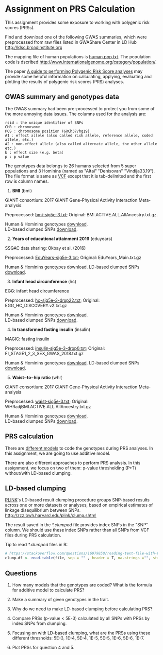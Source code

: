 # Assignment on PRS Calculation

This assignment provides some exposure to working with polygenic risk scores (PRSs).

Find and download one of the following GWAS summaries, which were preprocessed from raw files listed in GWAShare Center in LD Hub http://ldsc.broadinstitute.org

The mapping file of human populations is [human.pop.txt](human.pop.txt). The population code is dscribed http://www.internationalgenome.org/category/population/. 

The paper [A guide to performing Polygenic Risk Score analyses](https://www.biorxiv.org/content/early/2018/09/14/416545) may provide some helpful information on calculating, applying, evaluating and plotting the results of polygenic risk scores (PRS) analyses.

## GWAS summary and genotypes data 

The GWAS summary had been pre-processed to protect you from some of the more annoying data issues. The columns used for the analysis are:

```GWAS
rsid : the unique identifier of SNPs
CHR : chromosome
POS : chromosome position (GRCh37/hg19)
A1 : effect allele (also called risk allele, reference allele, coded allele, etc.)
A2 : non-effect allele (also called alternate allele, the other allele etc.)
b : effect size (e.g. beta)
p : p value
```

The genotypes data belongs to 26 humans selected from 5 super populations and 3 Hominins (named as "Altai" "Denisovan" "Vindija33.19"). The file format is same as [VCF](http://www.internationalgenome.org/wiki/Analysis/vcf4.0/) except that it is tab-delimited and the first row is column names. 


1. __BMI__ (bmi)

GIANT consortium: 2017 GIANT Gene-Physical Activity Interaction Meta-analysis

Preprocessed: [bmi-sig5e-3.txt](bmi-sig5e-3.txt);
Original: BMI.ACTIVE.ALL.AllAncestry.txt.gz. 

Human & Hominins genotypes [download](https://github.com/walterxie/assignment-prs/raw/master/bmi.zip).  
LD-based clumped SNPs [download](https://github.com/walterxie/assignment-prs/raw/master/bmi.clump.zip).


2. __Years of educational attainment 2016__ (eduyears)

SSGAC data sharing: Okbay et al. (2016)

Preprocessed: [EduYears-sig5e-3.txt](EduYears-sig5e-3.txt);
Original: EduYears_Main.txt.gz

Human & Hominins genotypes [download](https://github.com/walterxie/assignment-prs/raw/master/eduyears.zip). 
LD-based clumped SNPs [download](https://github.com/walterxie/assignment-prs/raw/master/eduyears.clump.zip).

3. __Infant head circumference__ (hc)

EGG: infant head circumference

Preprocessed: [hc-sig5e-3-drop22.txt](hc-sig5e-3-drop22.txt);
Original: EGG_HC_DISCOVERY.v2.txt.gz

Human & Hominins genotypes [download](https://github.com/walterxie/assignment-prs/raw/master/hc.zip).  
LD-based clumped SNPs [download](https://github.com/walterxie/assignment-prs/raw/master/hc.clump.zip).

4. __In transformed fasting insulin__ (insulin)

MAGIC: fasting insulin

Preprocessed: [insulin-sig5e-3-drop0.txt](insulin-sig5e-3-drop0.txt);
Original: FI_STAGE1_2_3_SEX_GWAS_2018.txt.gz

Human & Hominins genotypes [download](https://github.com/walterxie/assignment-prs/raw/master/insulin.zip). 
LD-based clumped SNPs [download](https://github.com/walterxie/assignment-prs/raw/master/insulin.clump.zip).

5. __Waist−to−hip ratio__ (whr)

GIANT consortium: 2017 GIANT Gene-Physical Activity Interaction Meta-analysis

Preprocessed: [waist-sig5e-3.txt](waist-sig5e-3.txt);
Original: WHRadjBMI.ACTIVE.ALL.AllAncestry.txt.gz

Human & Hominins genotypes [download](https://github.com/walterxie/assignment-prs/raw/master/whr.zip).  
LD-based clumped SNPs [download](https://github.com/walterxie/assignment-prs/raw/master/whr.clump.zip).


## PRS calculation

There are [different models](https://choishingwan.github.io/PRSice/step_by_step/#prs-calculation) to code the genotypes during PRS analyses. In this assignment, we are going to use additive model.

There are also different approaches to perform PRS analysis. In this assignment, we focus on two of them: p-value thresholding (P+T) without/with LD-based clumping.  


## LD-based clumping

[PLINK](https://www.cog-genomics.org/plink/1.9/)'s LD-based result clumping procedure groups SNP-based results across one or more datasets or analyses, based on empirical estimates of linkage disequilibrium between SNPs. http://zzz.bwh.harvard.edu/plink/clump.shtml  

The result saved in the _*.clumped_ file provides index SNPs in the "SNP" column. We should use these index SNPs rather than all SNPs from VCF files during PRS calculation.

Tip to read _*.clumped_ files in R:
```R
# https://stackoverflow.com/questions/16979858/reading-text-file-with-multiple-space-as-delimiter-in-r 
clump.df <- read.table(file, sep = "" , header = T, na.strings ="", stringsAsFactors= F)
```


## Questions

1. How many models that the genotypes are coded? What is the formula for additive model to calculate PRS?

2. Make a summary of given genotypes in the trait.

3. Why do we need to make LD-based clumping before calculating PRS?

4. Compare PRSs (p-value < 5E-3) calculated by all SNPs with PRSs by index SNPs from clumping. 

5. Focusing on with LD-based clumping, what are the PRSs using these different thresholds: 5E-3, 1E-4, 5E-4, 1E-5, 5E-5, 1E-6, 5E-6, 1E-7.

6. Plot PRSs for question 4 and 5.




